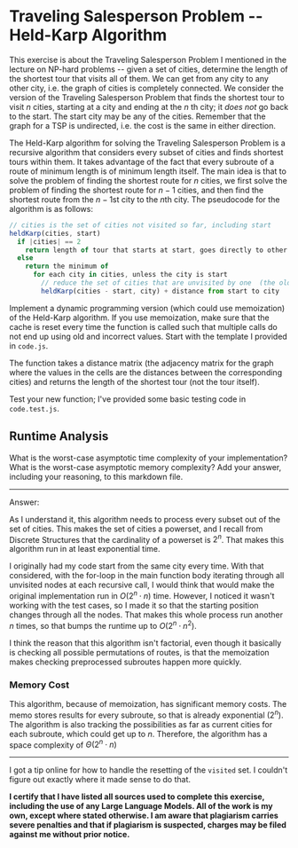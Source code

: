 # Traveling Salesperson Problem -- Held-Karp Algorithm

This exercise is about the Traveling Salesperson Problem I mentioned in the
lecture on NP-hard problems -- given a set of cities, determine the length of
the shortest tour that visits all of them. We can get from any city to any other
city, i.e. the graph of cities is completely connected. We consider the version
of the Traveling Salesperson Problem that finds the shortest tour to visit $n$
cities, starting at a city and ending at the $n$ th city; it *does not* go
back to the start. The start city may be any of the cities. Remember that the
graph for a TSP is undirected, i.e. the cost is the same in either direction.

The Held-Karp algorithm for solving the Traveling Salesperson Problem is a
recursive algorithm that considers every subset of cities and finds shortest
tours within them. It takes advantage of the fact that every subroute of a route
of minimum length is of minimum length itself. The main idea is that to solve
the problem of finding the shortest route for $n$ cities, we first solve the
problem of finding the shortest route for $n-1$ cities, and then find the
shortest route from the $n-1$st city to the $n$th city. The pseudocode for the
algorithm is as follows:

```javascript
// cities is the set of cities not visited so far, including start
heldKarp(cities, start)
  if |cities| == 2
    return length of tour that starts at start, goes directly to other city in cities
  else
    return the minimum of
      for each city in cities, unless the city is start
        // reduce the set of cities that are unvisited by one  (the old start), set the new start, add on the distance from old start to new start
        heldKarp(cities - start, city) + distance from start to city
```

Implement a dynamic programming version (which could use memoization) of the
Held-Karp algorithm. If you use memoization, make sure that the cache is reset
every time the function is called such that multiple calls do not end up using
old and incorrect values. Start with the template I provided in `code.js`.

The function takes a distance matrix (the adjacency matrix for the graph where
the values in the cells are the distances between the corresponding cities) and
returns the length of the shortest tour (not the tour itself).

Test your new function; I've provided some basic testing code in `code.test.js`.

## Runtime Analysis

What is the worst-case asymptotic time complexity of your implementation? What
is the worst-case asymptotic memory complexity? Add your answer, including your
reasoning, to this markdown file.

---

Answer:

As I understand it, this algorithm needs to process every subset out of the set of cities. This makes the set of cities a powerset, and I recall from Discrete Structures that the cardinality of a powerset is $2^n$. That makes this algorithm run in at least exponential time.

I originally had my code start from the same city every time. With that considered, with the for-loop in the main function body iterating through all unvisited nodes at each recursive call, I would think that would make the original implementation run in $O(2^n \cdot n)$ time. However, I noticed it wasn't working with the test cases, so I made it so that the starting position changes through all the nodes. That makes this whole process run another $n$ times, so that bumps the runtime up to $O(2^n \cdot n^2)$.

I think the reason that this algorithm isn't factorial, even though it basically is checking all possible permutations of routes, is that the memoization makes checking preprocessed subroutes happen more quickly.

### Memory Cost

This algorithm, because of memoization, has significant memory costs. The memo stores results for every subroute, so that is already exponential ($2^n$). The algorithm is also tracking the possibilities as far as current cities for each subroute, which could get up to $n$. Therefore, the algorithm has a space complexity of $\Theta(2^n \cdot n)$

---

I got a tip online for how to handle the resetting of the `visited` set. I couldn't figure out exactly where it made sense to do that.

**I certify that I have listed all sources used to complete this exercise, including the use
of any Large Language Models. All of the work is my own, except where stated
otherwise. I am aware that plagiarism carries severe penalties and that if plagiarism is
suspected, charges may be filed against me without prior notice.**
